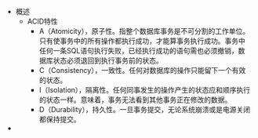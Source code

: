 - 概述
	- ACID特性
		- A（Atomicity），原子性。指整个数据库事务是不可分割的工作单位。只有使事务中的所有操作都执行成功，才能算事务执行成功。事务中任何一条SQL语句执行失败，已经执行成功的语句需也必须撤销，数据库状态必须退回到执行事务前的状态。
		- C（Consistency），一致性。任何对数据库的操作只能留下一个有效的状态。
		- I（Isolation），隔离性。任何同事发生的操作产生的状态应和顺序执行的状态一样。意味着，事务无法看到其他事务正在修改的数据。
		- D（Durability），持久性。一旦事务提交，无论系统崩溃或是电源关闭都保持提交。
-